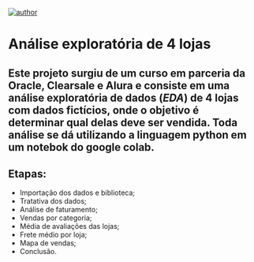 [![author](https://img.shields.io/badge/author-fellipe-red.svg)](https://www.linkedin.com/in/fellipe-oliveira/)




# Análise exploratória de 4 lojas
Este projeto surgiu de um curso em parceria da Oracle, Clearsale e Alura e consiste em uma análise exploratória de dados (_EDA_) de 4 lojas com dados fictícios, onde o objetivo é determinar qual delas deve ser vendida. 
Toda análise se dá utilizando a linguagem python em um notebok do google colab.
--
## Etapas:
* Importação dos dados e biblioteca;
* Tratativa dos dados;
* Análise de faturamento;
* Vendas por categoria;
* Média de avaliações das lojas;
* Frete médio por loja;
* Mapa de vendas;
* Conclusão.
